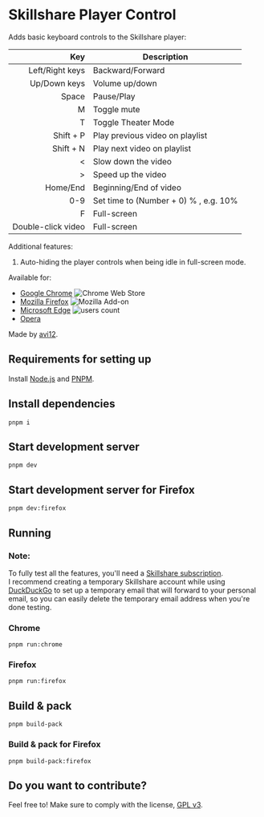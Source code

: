 # Skillshare Player Control

Adds basic keyboard controls to the Skillshare player:

|                Key | Description                           |
| -----------------: | ------------------------------------- |
|    Left/Right keys | Backward/Forward                      |
|       Up/Down keys | Volume up/down                        |
|              Space | Pause/Play                            |
|                  M | Toggle mute                           |
|                  T | Toggle Theater Mode                   |
|          Shift + P | Play previous video on playlist       |
|          Shift + N | Play next video on playlist           |
|                  < | Slow down the video                   |
|                 \> | Speed up the video                    |
|           Home/End | Beginning/End of video                |
|                0-9 | Set time to (Number + 0) % , e.g. 10% |
|                  F | Full-screen                           |
| Double-click video | Full-screen                           |

Additional features:

1. Auto-hiding the player controls when being idle in full-screen mode.

Available for:

- [Google Chrome](https://chrome.google.com/webstore/detail/agbhgcomfpcfboebbfmefbicfkpnlfeg) ![Chrome Web Store](https://img.shields.io/chrome-web-store/users/agbhgcomfpcfboebbfmefbicfkpnlfeg?color=white&label=users&style=flat-square)
- [Mozilla Firefox](https://addons.mozilla.org/addon/skillshare-player-control) ![Mozilla Add-on](https://img.shields.io/amo/users/skillshare-player-control?color=white&label=users&style=flat-square)
- [Microsoft Edge](https://microsoftedge.microsoft.com/addons/detail/ldgdglnmpaghmpoabbfadpnnaobhjffe) ![users count](https://img.shields.io/badge/dynamic/json?label=users&query=activeInstallCount&style=flat-square&color=white&url=https://microsoftedge.microsoft.com/addons/getproductdetailsbycrxid/ldgdglnmpaghmpoabbfadpnnaobhjffe)
- [Opera](https://addons.opera.com/en/extensions/details/skillshare-player-control)

Made by [avi12](https://avi12.com).

## Requirements for setting up

Install [Node.js](https://nodejs.org) and [PNPM](https://pnpm.js.org/en/installation).

## Install dependencies

```shell script
pnpm i
```

## Start development server

```shell script
pnpm dev
```

## Start development server for Firefox

```shell script
pnpm dev:firefox
```

## Running

### Note:

To fully test all the features, you'll need a [Skillshare subscription](https://www.skillshare.com/membership/checkout).  
I recommend creating a temporary Skillshare account while
using [DuckDuckGo](https://duckduckgo.com/email/settings/autofill) to set up a temporary email that will forward to your
personal email, so you can easily delete the temporary email address when you're done testing.

### Chrome

```shell
pnpm run:chrome
```

### Firefox

```shell
pnpm run:firefox
```

## Build & pack

```shell
pnpm build-pack
```

### Build & pack for Firefox

```shell
pnpm build-pack:firefox
```

## Do you want to contribute?

Feel free to! Make sure to comply with the
license, [GPL v3](https://github.com/avi12/skillshare-player-control/blob/main/LICENSE).

